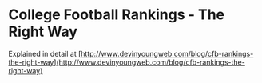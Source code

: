 # College Football Rankings - The Right Way

Explained in detail at [http://www.devinyoungweb.com/blog/cfb-rankings-the-right-way](http://www.devinyoungweb.com/blog/cfb-rankings-the-right-way)
